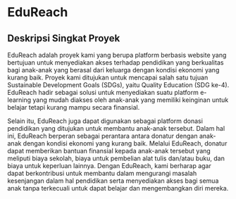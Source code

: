 # EduReach

## Deskripsi Singkat Proyek

EduReach adalah proyek kami yang berupa platform berbasis website yang bertujuan untuk menyediakan akses terhadap pendidikan yang berkualitas bagi anak-anak yang berasal dari keluarga dengan kondisi ekonomi yang kurang baik. Proyek kami ditujukan untuk mencapai salah satu tujuan Sustainable Development Goals (SDGs), yaitu Quality Education (SDG ke-4). EduReach hadir sebagai solusi untuk menyediakan suatu platform e-learning yang mudah diakses oleh anak-anak yang memiliki keinginan untuk belajar tetapi kurang mampu secara finansial.

Selain itu, EduReach juga dapat digunakan sebagai platform donasi pendidikan yang ditujukan untuk membantu anak-anak tersebut. Dalam hal ini, EduReach berperan sebagai perantara antara donatur dengan anak-anak dengan kondisi ekonomi yang kurang baik. Melalui EduReach, donatur dapat memberikan bantuan finansial kepada anak-anak tersebut yang meliputi biaya sekolah, biaya untuk pembelian alat tulis dan/atau buku, dan biaya untuk keperluan lainnya. Dengan EduReach, kami berharap agar dapat berkontribusi untuk membantu dalam mengurangi masalah kesenjangan dalam hal pendidikan serta menyediakan akses bagi semua anak tanpa terkecuali untuk dapat belajar dan mengembangkan diri mereka.
